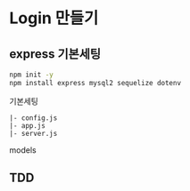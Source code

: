 # Login 만들기

## express 기본세팅

```sh
npm init -y
npm install express mysql2 sequelize dotenv
```

기본세팅

```
|- config.js
|- app.js
|- server.js
```

models

## TDD
